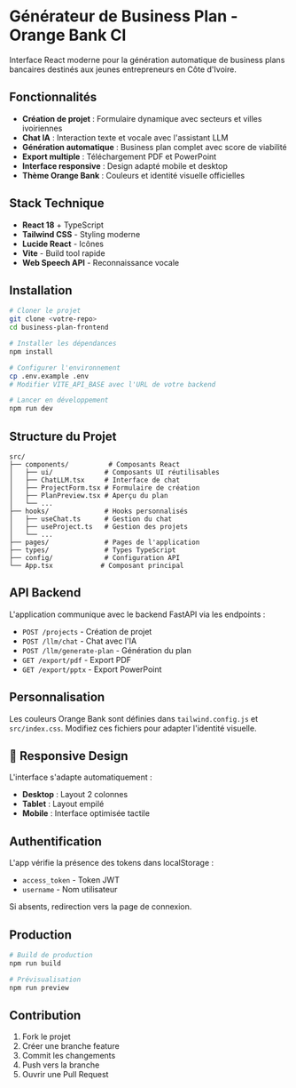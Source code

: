 # Générateur de Business Plan - Orange Bank CI

Interface React moderne pour la génération automatique de business plans bancaires destinés aux jeunes entrepreneurs en Côte d'Ivoire.

##  Fonctionnalités

- **Création de projet** : Formulaire dynamique avec secteurs et villes ivoiriennes
- **Chat IA** : Interaction texte et vocale avec l'assistant LLM
- **Génération automatique** : Business plan complet avec score de viabilité
- **Export multiple** : Téléchargement PDF et PowerPoint
- **Interface responsive** : Design adapté mobile et desktop
- **Thème Orange Bank** : Couleurs et identité visuelle officielles

##  Stack Technique

- **React 18** + TypeScript
- **Tailwind CSS** - Styling moderne
- **Lucide React** - Icônes
- **Vite** - Build tool rapide
- **Web Speech API** - Reconnaissance vocale

##  Installation

```bash
# Cloner le projet
git clone <votre-repo>
cd business-plan-frontend

# Installer les dépendances
npm install

# Configurer l'environnement
cp .env.example .env
# Modifier VITE_API_BASE avec l'URL de votre backend

# Lancer en développement
npm run dev
```

##  Structure du Projet

```
src/
├── components/          # Composants React
│   ├── ui/             # Composants UI réutilisables
│   ├── ChatLLM.tsx     # Interface de chat
│   ├── ProjectForm.tsx # Formulaire de création
│   ├── PlanPreview.tsx # Aperçu du plan
│   └── ...
├── hooks/              # Hooks personnalisés
│   ├── useChat.ts      # Gestion du chat
│   ├── useProject.ts   # Gestion des projets
│   └── ...
├── pages/              # Pages de l'application
├── types/              # Types TypeScript
├── config/             # Configuration API
└── App.tsx            # Composant principal
```

##  API Backend

L'application communique avec le backend FastAPI via les endpoints :

- `POST /projects` - Création de projet
- `POST /llm/chat` - Chat avec l'IA
- `POST /llm/generate-plan` - Génération du plan
- `GET /export/pdf` - Export PDF
- `GET /export/pptx` - Export PowerPoint

##  Personnalisation

Les couleurs Orange Bank sont définies dans `tailwind.config.js` et `src/index.css`. 
Modifiez ces fichiers pour adapter l'identité visuelle.

## 📱 Responsive Design

L'interface s'adapte automatiquement :
- **Desktop** : Layout 2 colonnes
- **Tablet** : Layout empilé
- **Mobile** : Interface optimisée tactile

##  Authentification

L'app vérifie la présence des tokens dans localStorage :
- `access_token` - Token JWT
- `username` - Nom utilisateur

Si absents, redirection vers la page de connexion.

##  Production

```bash
# Build de production
npm run build

# Prévisualisation
npm run preview
```

##  Contribution

1. Fork le projet
2. Créer une branche feature
3. Commit les changements
4. Push vers la branche
5. Ouvrir une Pull Request
